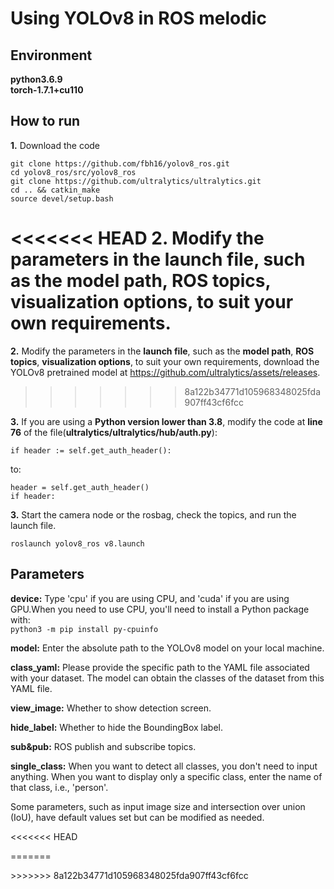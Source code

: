 # Using YOLOv8 in ROS melodic

## Environment
**python3.6.9**    
**torch-1.7.1+cu110**

## How to run
<p style="text-align: justify;">

**1.** Download the code

    git clone https://github.com/fbh16/yolov8_ros.git  
    cd yolov8_ros/src/yolov8_ros
    git clone https://github.com/ultralytics/ultralytics.git
    cd .. && catkin_make
    source devel/setup.bash

<<<<<<< HEAD
**2.** Modify the parameters in the **launch file**, such as the **model path**, **ROS topics**, **visualization options**, to suit your own requirements. 
=======
**2.** Modify the parameters in the **launch file**, such as the **model path**, **ROS topics**, **visualization options**, to suit your own requirements, download the YOLOv8 pretrained model at <https://github.com/ultralytics/assets/releases>. 
>>>>>>> 8a122b34771d105968348025fda907ff43cf6fcc

**3.** 
If you are using a **Python version lower than 3.8**, modify the code at **line 76** of the file(**ultralytics/ultralytics/hub/auth.py**):  

    if header := self.get_auth_header():  

to:  

    header = self.get_auth_header()
    if header:

**3.** Start the camera node or the rosbag, check the topics, and run the launch file.

    roslaunch yolov8_ros v8.launch
    
</p>

## Parameters
<p style="text-align: justify;">

**device:** Type 'cpu' if you are using CPU, and 'cuda' if you are using GPU.When you need to use CPU, you'll need to install a Python package with:   
`python3 -m pip install py-cpuinfo`

**model:** Enter the absolute path to the YOLOv8 model on your local machine.

**class_yaml:** Please provide the specific path to the YAML file associated with your dataset. The model can obtain the classes of the dataset from this YAML file.

**view_image:** Whether to show detection screen.

**hide_label:** Whether to hide the BoundingBox label.

**sub&pub:** ROS publish and subscribe topics.

**single_class:** When you want to detect all classes, you don't need to input anything. When you want to display only a specific class, enter the name of that class, i.e., 'person'.  

Some parameters, such as input image size and intersection over union (IoU), have default values set but can be modified as needed.

<<<<<<< HEAD
</p>
=======
</p>
>>>>>>> 8a122b34771d105968348025fda907ff43cf6fcc
